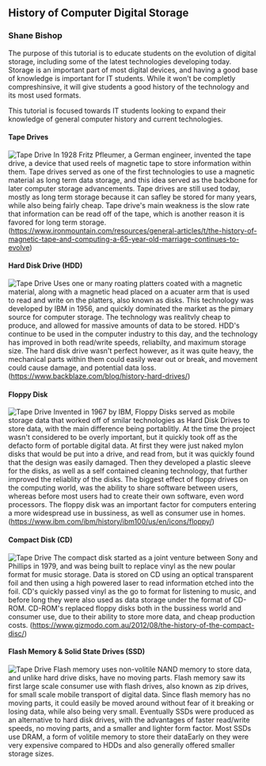 ## History of Computer Digital Storage
### Shane Bishop

The purpose of this tutorial is to educate students on the evolution of digital storage, including some of the latest technologies developing today. Storage is an important part of most digital devices, and having a good base of knowledge is important for IT students. While it won't be completly compreshinsive, it will give students a good history of the technology and its most used formats.

This tutorial is focused towards IT students looking to expand their knowledge of general computer history and current technologies.

#### Tape Drives
![Tape Drive](https://1.cms.s81c.com/sites/default/files/2018-03-27/storage_tape-drive-ts2280.jpeg)
In 1928 Fritz Pfleumer, a German engineer, invented the tape drive, a device that used reels of magnetic tape to store information within them. Tape drives served as one of the first technologies to use a magnetic material as long term data storage, and this idea served as the backbone for later computer storage advancements. Tape drives are still used today, mostly as long term storage because it can safley be stored for many years, while also being fairly cheap. Tape drive's main weakness is the slow rate that information can be read off of the tape, which is another reason it is favored for long term storage.
(https://www.ironmountain.com/resources/general-articles/t/the-history-of-magnetic-tape-and-computing-a-65-year-old-marriage-continues-to-evolve)

#### Hard Disk Drive (HDD)
![Tape Drive](https://brain-images-ssl.cdn.dixons.com/7/7/21534977/u_21534977.jpg?_ga=2.262611726.348605072.1544138013-635473934.1544138013)
Uses one or many roating platters coated with a magnetic material, along with a magnetic head placed on a acuater arm that is used to read and write on the platters, also known as disks. This technology was developed by IBM in 1956, and quickly dominated the market as the pimary source for computer storage. The technology was realitvly cheap to produce, and allowed for massive amounts of data to be stored. HDD's continue to be used in the computer industry to this day, and the technology has improved in both read/write speeds, reliabilty, and maximum storage size. The hard disk drive wasn't perfect however, as it was quite heavy, the mechanical parts within them could easily wear out or break, and movement could cause damage, and potential data loss.
(https://www.backblaze.com/blog/history-hard-drives/)

#### Floppy Disk
![Tape Drive](https://cdn.instructables.com/FUC/1NTI/FYNTABWC/FUC1NTIFYNTABWC.LARGE.jpg)
Invented in 1967 by IBM, Floppy Disks served as mobile storage data that worked off of smilar technologies as Hard Disk Drives to store data, with the main difference being portablitly. At the time the project wasn't considered to be overly important, but it quickly took off as the defacto form of portable digital data. At first they were just naked mylon disks that would be put into a drive, and read from, but it was quickly found that the design was easily damaged. Then they developed a plastic sleeve for the disks, as well as a self contained cleaning technology, that further improved the reliablity of the disks. The biggest effect of floppy drives on the computing world, was the ability to share software between users, whereas before most users had to create their own software, even word processors. The floppy disk was an important factor for computers entering a more widespread use in bussiness, as well as consumer use in homes.
(https://www.ibm.com/ibm/history/ibm100/us/en/icons/floppy/)

#### Compact Disk (CD)
![Tape Drive](https://www.reviewjournal.com/wp-content/uploads/2018/02/10083708_web1_thinkstockphotos-610960578.jpg)
The compact disk started as a joint venture between Sony and Phillips in 1979, and was being built to replace vinyl as the new poular format for music storage. Data is stored on CD using an optical transparent foil and then using a high powered laser to read information etched into the foil. CD's quickly passed vinyl as the go to format for listening to music, and before long they were also used as data storage under the format of CD-ROM. CD-ROM's replaced floppy disks both in the bussiness world and consumer use, due to their ability to store more data, and cheap production costs. 
(https://www.gizmodo.com.au/2012/08/the-history-of-the-compact-disc/)

#### Flash Memory & Solid State Drives (SSD)
![Tape Drive](https://techguided.com/wp-content/uploads/2018/04/Best-SSD-for-Gaming.jpg)
Flash memory uses non-volitile NAND memory to store data, and unlike hard drive disks, have no moving parts. Flash memory saw its first large scale consumer use with flash drives, also known as zip drives, for small scale mobile transport of digital data. Since flash memory has no moving parts, it could easily be moved around without fear of it breaking or losing data, while also being very small. Eventually SSDs were produced as an alternative to hard disk drives, with the advantages of faster read/write speeds, no moving parts, and a smaller and lighter form factor. Most SSDs use DRAM, a form of volitile memory to store their dataEarly on they were very expensive compared to HDDs and also generally offered smaller storage sizes.
